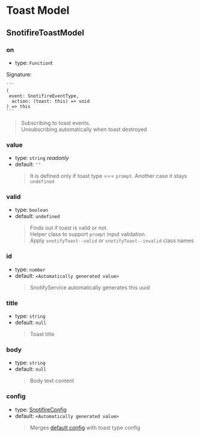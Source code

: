 # Toast Model

## SnotifireToastModel

### on

- type: `Function`t

Signature:

    ```
    (
     event: SnotifireEventType,
      action: (toast: this) => void
    ) => this
    ```

> Subscribing to toast events.  
> Unsubscribing automatically when toast destroyed

### value

- type: `string` _readonly_
- default: `''`
  > It is defined only if toast type === `prompt`. Another case it stays `undefined`

### valid

- type: `boolean`
- default: `undefined`
  > Finds out if toast is valid or not.  
  > Helper class to support `prompt` input validation.  
  > Apply `snotifyToast--valid` or `snotifyToast--invalid` class names

### id

- type: `number`
- default: `<Automatically generated value>`
  > SnotifyService automatically generates this uuid

### title

- type: `string`
- default: `null`
  > Toast title

### body

- type: `string`
- default: `null`
  > Body text content

### config

- type: [SnotifireConfig](options.md#snotifireconfig)
- default: `<Automatically generated value>`
  > Merges [default config](options.md#setting-default-configuration) with toast type config
